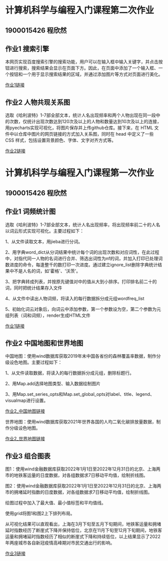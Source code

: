 # 计算机科学与编程入门课程第二次作业
## 1900015426 程欣然
## 作业1 搜索引擎

本网页实现百度搜索引擎的搜索功能，用户可以在输入框中输入关键字，并点击按钮进行搜索，搜索结果会显示在页面下方。因此，在页面中添加了一个输入框、一个按钮和一个用于显示搜索结果的区域，并通过添加图片等方式对页面进行美化。

[作业1链接](https://augorange8.github.io/augorange.github.io/new3.html)

## 作业2 人物共现关系图

选取《哈利波特》1-7部全部文本，统计人名出现频率和两个人物出现在同一段中的次数，仅统计出现次数达到120次及以上的人物和数量达到10次及以上的连接，用pyecharts实现可视化，将图片保存并上传github仓库。接下来，在 HTML 文件中以仓库中图片的网页链接的方式加入关系图，同时在 head 中定义了一些 CSS 样式，包括设置背景颜色、字体、文字对齐方式等。

[作业2链接](https://augorange8.github.io/augorange.github.io/new5.html)

# 计算机科学与编程入门课程第一次作业
## 1900015426 程欣然
## 作业1 词频统计图

选取《哈利波特》1-7部全部文本，统计人名出现频率，将出现频率前二十的人名以词云形式实现可视化。主要过程如下：

1、从文件读取文本，用jieba进行分词。

2、用字典word_dict从分词结果中统计每个词的出现次数和对应词性，在此过程中，对指代同一人物的名词进行合并、筛选出词性为nf的词，并加入打印已处理词数进度的命令，每逢整千的数打印一次进度。通过建立ignore_list删除字典统计结果中不是人名的词，如'霍格'、'沃茨'。

3、把字典转成列表，并按原先键值对中的值从大到小排序。打印排名前二十的词，同时把统计结果存入文件

4、从文件中读出人物词频，将读入的每行数据拆分成元组wordfreq_list

5、初始化词云对象后，向词云中添加参数，第一个参数设为空，第二个参数为元组列表（词和词频），render生成HTML文件

[作业1链接](https://augorange8.github.io/augorange.github.io/wordcloud_rd_file.html)

## 作业2 中国地图和世界地图

中国地图：使用wind数据库获取2019年末中国各省份的森林覆盖率数据，制作分级设色地图。主要过程如下：

1、从文件读取数据，将读入的每行数据拆分成元组，删除标题行。

2、用Map.add选择地图类型、输入数据绘制图片

3、用Map.set_series_opts和Map.set_global_opts对label、title、legend、visualmap进行设置。

[作业2_中国地图链接](https://augorange8.github.io/augorange.github.io/2021年全国各省森林覆盖率.html)

世界地图：使用wind数据库获取2021年世界各国的人均二氧化碳排放量数据，制作分级设色地图。

[作业2_世界地图链接](https://augorange8.github.io/augorange.github.io/2019年各国人均二氧化碳排放量.html)

## 作业3 组合图表

图1：使用wind金融数据库获取2022年1月1日至2022年12月31日的北京、上海两市的地铁客运量的日度数据，对各组数据求7日移动平均值，绘制折线图。

图2：使用wind金融数据库获取2022年1月1日至2022年12月31日的北京、上海两市的拥堵延时指数的日度数据，对各组数据求7日移动平均值，绘制折线图。

绘图过程中加入了最大值、最小值标签和平均值线。

使用grid将图1和图2上下排列布局。

从可视化结果可以直观看出，上海在3月下旬至五月下旬期间，地铁客运量和拥堵延时指数经历了断崖式下降并保持低位，北京在11月下旬至12月下旬期间，地铁客运量和拥堵延时指数经历了相似的断崖式下降和持续低位，以上结果显示了2022年两座城市各自新冠疫情高峰期对市民交通出行的影响。

[作业3链接](https://augorange8.github.io/augorange.github.io/grid_vertical.html)
